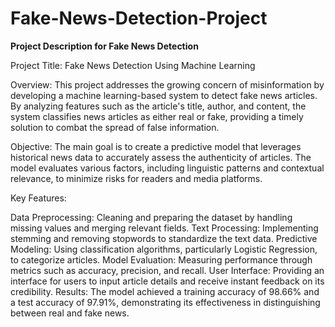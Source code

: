 # Fake-News-Detection-Project


**Project Description for Fake News Detection**

Project Title: Fake News Detection Using Machine Learning

Overview: This project addresses the growing concern of misinformation by developing a machine learning-based system to detect fake news articles. By analyzing features such as the article's title, author, and content, the system classifies news articles as either real or fake, providing a timely solution to combat the spread of false information.

Objective: The main goal is to create a predictive model that leverages historical news data to accurately assess the authenticity of articles. The model evaluates various factors, including linguistic patterns and contextual relevance, to minimize risks for readers and media platforms.

Key Features:

Data Preprocessing: Cleaning and preparing the dataset by handling missing values and merging relevant fields.
Text Processing: Implementing stemming and removing stopwords to standardize the text data.
Predictive Modeling: Using classification algorithms, particularly Logistic Regression, to categorize articles.
Model Evaluation: Measuring performance through metrics such as accuracy, precision, and recall.
User Interface: Providing an interface for users to input article details and receive instant feedback on its credibility.
Results: The model achieved a training accuracy of 98.66% and a test accuracy of 97.91%, demonstrating its effectiveness in distinguishing between real and fake news.




